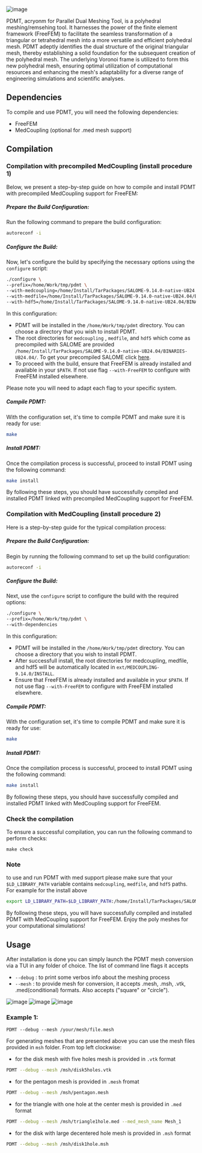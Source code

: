 ![image](https://github.com/mohd-afeef-badri/pdmt/assets/52162083/bc7f98a6-7631-439d-934f-7daa49250721)

PDMT, acryonm for Parallel Dual Meshing Tool, is a polyhedral meshing/remsehing tool. It harnesses the power of the finite element framework (FreeFEM) to facilitate the seamless transformation of a triangular or tetrahedral mesh into a more versatile and efficient polyhedral mesh. PDMT adeptly identifies the dual structure of the original triangular mesh, thereby establishing a solid foundation for the subsequent creation of the polyhedral mesh. The underlying Voronoi frame is utilized to form this new polyhedral mesh, ensuring optimal utilization of computational resources and enhancing the mesh's adaptability for a diverse range of engineering simulations and scientific analyses.

## Dependencies ##
To compile and use PDMT, you will need the following dependencies:
- FreeFEM
- MedCoupling (optional for .med mesh support)

## Compilation ##

### Compilation with precompiled MedCoupling (install procedure 1)

Below, we present a step-by-step guide on how to compile and install PDMT with precompiled MedCoupling support for FreeFEM:

##### Prepare the Build Configuration: #####
Run the following command to prepare the build configuration:
```bash 
autoreconf -i
```
##### Configure the Build: #####
Now, let's configure the build by specifying the necessary options using the `configure` script:
```bash
./configure \
--prefix=/home/Work/tmp/pdmt \
--with-medcoupling=/home/Install/TarPackages/SALOME-9.14.0-native-UB24.04/BINARIES-UB24.04/MEDCOUPLING \
--with-medfile=/home/Install/TarPackages/SALOME-9.14.0-native-UB24.04/BINARIES-UB24.04/medfile         \
--with-hdf5=/home/Install/TarPackages/SALOME-9.14.0-native-UB24.04/BINARIES-UB24.04/hdf5
```

In this configuration:
-  PDMT will be installed in the  `/home/Work/tmp/pdmt` directory. You can choose a directory that you wish to install PDMT.  
- The root directories for `medcoupling` , `medfile`, and `hdf5` which come as precompiled with SALOME are provided `/home/Install/TarPackages/SALOME-9.14.0-native-UB24.04/BINARIES-UB24.04/`.  To get your precompiled SALOME click [here](https://www.salome-platform.org/?page_id=2433).
- To proceed with the build, ensure that FreeFEM is already installed and available in your  `$PATH`. If not use flag `--with-FreeFEM` to configure with FreeFEM installed elsewhere.

Please note you will need to adapt each flag to your specific system. 

##### Compile PDMT: #####
With the configuration set, it's time to compile PDMT and make sure it is ready for use:
```bash
make
```

##### Install PDMT: #####
Once the compilation process is successful, proceed to install PDMT using the following command:
```bash
make install
```
By following these steps, you should have successfully compiled and installed PDMT linked with precompiled MedCoupling support for FreeFEM.

### Compilation with MedCoupling (install procedure 2)

Here is a step-by-step guide for the typical compilation process:

##### Prepare the Build Configuration: #####

Begin by running the following command to set up the build configuration:
```bash 
autoreconf -i
```

##### Configure the Build: #####
Next, use the `configure` script to configure the build with the required options:
```bash
./configure \
--prefix=/home/Work/tmp/pdmt \
--with-dependencies
```


In this configuration:

-  PDMT will be installed in the  `/home/Work/tmp/pdmt` directory. You can choose a directory that you wish to install PDMT.  
- After successfull install, the root directories for medcoupling, medfile, and hdf5 will be automatically located in `ext/MEDCOUPLING-9.14.0/INSTALL`.
-  Ensure that FreeFEM is already installed and available in your `$PATH`. If not use flag `--with-FreeFEM` to configure with FreeFEM installed elsewhere. 

##### Compile PDMT: #####
With the configuration set, it's time to compile PDMT and make sure it is ready for use:
```bash
make
```

##### Install PDMT: #####
Once the compilation process is successful, proceed to install PDMT using the following command:
```bash
make install
```
By following these steps, you should have successfully compiled and installed PDMT linked with MedCoupling support for FreeFEM.


### Check the compilation ###
To ensure a successful compilation, you can run the following command to perform checks:
```
make check
```

### Note ###

to use and run PDMT with med support please make sure that your `$LD_LIBRARY_PATH` variable contains  `medcoupling`, `medfile`, and `hdf5`  paths. For example for the install above 

```bash
export LD_LIBRARY_PATH=$LD_LIBRARY_PATH:/home/Install/TarPackages/SALOME-9.14.0-native-UB24.04/BINARIES-UB24.04/MEDCOUPLING/lib:/home/Install/TarPackages/SALOME-9.14.0-native-UB24.04/BINARIES-UB24.04/medfile/lib:/home/Install/TarPackages/SALOME-9.14.0-native-UB24.04/BINARIES-UB24.04/hdf5/lib
```
By following these steps, you will have successfully compiled and installed PDMT with MedCoupling support for FreeFEM. Enjoy the poly meshes for your computational simulations!

## Usage ##

After installation is done you can simply launch the PDMT mesh conversion via a TUI in any folder of choice. The list of command line flags it accepts
- `--debug`    : to print some verbos info about the meshing process
- `--mesh`     : to provide mesh for conversion, it accepts .mesh, .msh, .vtk, .med(conditional) formats. Also accepts ("square" or "circle").



![image](https://github.com/mohd-afeef-badri/pdmt/assets/52162083/8ae5798d-5a4f-474d-ae39-c7207085f7bd)
![image](https://github.com/mohd-afeef-badri/pdmt/assets/52162083/03f0e8ae-75dd-4823-870b-4c65fab363fe)
![image](https://github.com/mohd-afeef-badri/pdmt/assets/52162083/9052499a-3993-425e-a111-2f94c4ca8798)

### Example 1:
```
PDMT --debug --mesh /your/mesh/file.mesh
```

For generating meshes that are presented above you can use the mesh files provided in `msh` folder.  From top left clockwise:

- for the disk mesh with five holes mesh is provided in `.vtk` format

```bash
PDMT --debug --mesh /msh/disk5holes.vtk
```

- for the pentagon mesh is provided in `.mesh` fromat

```bash
PDMT --debug --mesh /msh/pentagon.mesh
```

- for the triangle with one hole at the center mesh is provided in `.med` format

```bash
PDMT --debug --mesh /msh/triangle1hole.med --med_mesh_name Mesh_1
```

- for the disk with large decentered hole  mesh is provided in `.msh` format

```bash
PDMT --debug --mesh /msh/disk1hole.msh
```



